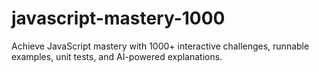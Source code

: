 # javascript-mastery-1000
Achieve JavaScript mastery with 1000+ interactive challenges, runnable examples, unit tests, and AI-powered explanations.
